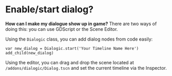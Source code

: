 # Enable/start dialog?

**How can I make my dialogue show up in game?**
There are two ways of doing this: you can use GDScript or the Scene Editor.

Using the `Dialogic` class, you can add dialog nodes from code easily:

```
var new_dialog = Dialogic.start('Your Timeline Name Here')
add_child(new_dialog)
```

Using the editor, you can drag and drop the scene located at `/addons/dialogic/Dialog.tscn` and set the current timeline via the Inspector.